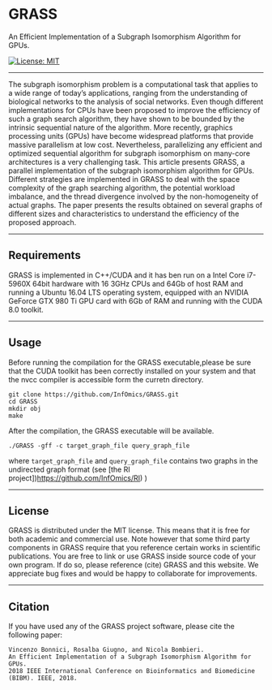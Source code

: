 # GRASS
An Efficient Implementation of a Subgraph Isomorphism Algorithm for GPUs.

[![License: MIT](https://img.shields.io/badge/License-MIT-yellow.svg)](https://opensource.org/licenses/MIT) [](#lang-en)

<hr />

The subgraph isomorphism problem is a computational task that applies to a wide range of today’s applications,
ranging from the understanding of biological networks to the
analysis of social networks. Even though different implementations for CPUs have been proposed to improve the efficiency
of such a graph search algorithm, they have shown to be
bounded by the intrinsic sequential nature of the algorithm.
More recently, graphics processing units (GPUs) have become
widespread platforms that provide massive parallelism at low
cost. Nevertheless, parallelizing any efficient and optimized
sequential algorithm for subgraph isomorphism on many-core
architectures is a very challenging task. This article presents
GRASS, a parallel implementation of the subgraph isomorphism
algorithm for GPUs. Different strategies are implemented in
GRASS to deal with the space complexity of the graph searching
algorithm, the potential workload imbalance, and the thread
divergence involved by the non-homogeneity of actual graphs.
The paper presents the results obtained on several graphs of
different sizes and characteristics to understand the efficiency of
the proposed approach.

<hr />

## Requirements

GRASS is implemented in C++/CUDA and it has ben run on a Intel
Core i7-5960X 64bit hardware with 16 3GHz CPUs and 64Gb
of host RAM and running a Ubuntu 16.04 LTS operating
system, equipped with an NVIDIA GeForce GTX 980 Ti
GPU card with 6Gb of RAM and running with the CUDA
8.0 toolkit. 

<hr />

## Usage

Before running the compilation for the GRASS executable,please be sure that the CUDA toolkit has been correctly installed on your system and that the nvcc compiler is accessible form the curretn directory.

```
git clone https://github.com/InfOmics/GRASS.git
cd GRASS
mkdir obj
make
```

After the compilation, the GRASS executable will be available.

```
./GRASS -gff -c target_graph_file query_graph_file
```

where `target_graph_file` and `query_graph_file` contains two graphs in the undirected graph format (see [the RI project])https://github.com/InfOmics/RI) )


<hr />

## License
GRASS is distributed under the MIT license. This means that it is free for both academic and commercial use. 
Note however that some third party components in GRASS require that you reference certain works in scientific publications.
You are free to link or use GRASS inside source code of your own program. If do so, please reference (cite) GRASS and this website. 
We appreciate bug fixes and would be happy to collaborate for improvements. 
<!--- [License](https://raw.githubusercontent.com/GiugnoLab/PanDelos/master/LICENSE) -->

<hr />

## Citation

If you have used any of the GRASS project software, please cite the following paper:

```
Vincenzo Bonnici, Rosalba Giugno, and Nicola Bombieri. 
An Efficient Implementation of a Subgraph Isomorphism Algorithm for GPUs.
2018 IEEE International Conference on Bioinformatics and Biomedicine (BIBM). IEEE, 2018.
```
